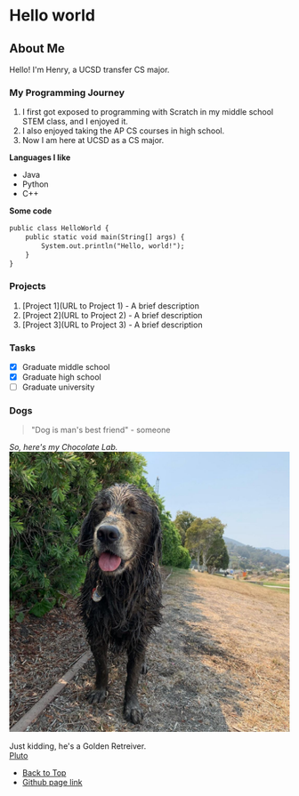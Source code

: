 # Hello world

## About Me

Hello! I'm Henry, a UCSD transfer CS major.
### My Programming Journey
1. I first got exposed to programming with Scratch in my middle school STEM class, and I enjoyed it.
2. I also enjoyed taking the AP CS courses in high school.
3. Now I am here at UCSD as a CS major.  


**Languages I like**  
- Java
- Python
- C++

**Some code**  
```
public class HelloWorld {
    public static void main(String[] args) {
        System.out.println("Hello, world!");
    }
}
```
### Projects

1. [Project 1](URL to Project 1) - A brief description
2. [Project 2](URL to Project 2) - A brief description
3. [Project 3](URL to Project 3) - A brief description

### Tasks
- [x] Graduate middle school
- [x] Graduate high school
- [ ] Graduate university

### Dogs  
> "Dog is man's best friend" - someone


*So, here's my Chocolate Lab.* 
![chocolate-lab](photos/chocolate-lab.jpg)  

Just kidding, he's a Golden Retreiver.  
[Pluto](photos/plutos.jpg)  


- [Back to Top](#hello-world)
- [Github page link](README.md) 
